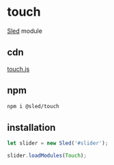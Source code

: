 # touch
[Sled](https://github.com/sledjs/sled) module

## cdn
[touch.js](https://npmcdn.com/@sled/touch/lib/touch)

## npm
```sh
npm i @sled/touch
```
## installation
```js
let slider = new Sled('#slider');

slider.loadModules(Touch);
```

